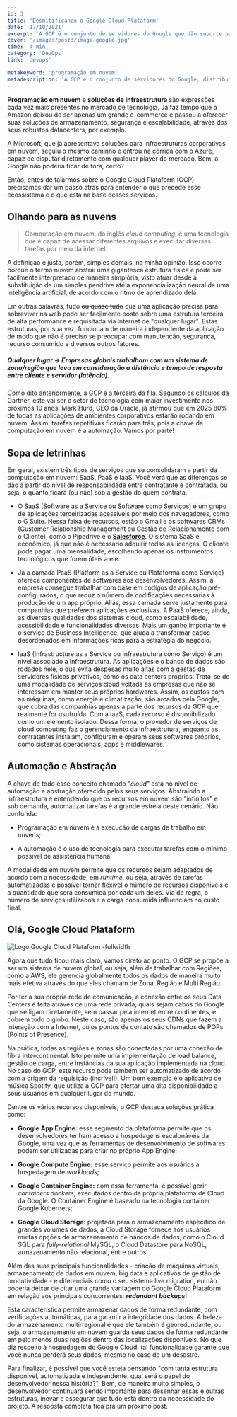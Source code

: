 ```yaml
---
id: 3
title: 'Desmitificando o Google Cloud Plataform'
date: '17/10/2021'
excerpt: 'A GCP é o conjunto de servidores do Google que dão suporte para desenvolvedores nos seus projetos.'
cover: '/images/post3/image-google.jpg'
time: '4 min'
category: 'DevOps'
link: 'devops'

metakeyword: 'programação em nuvem'
metadescription: 'A GCP é o conjunto de servidores do Google, distribuídos no mundo todo e que dão suporte para desenvolvedores nos seus projetos em nuvem.'
---
```


**Programação em nuvem** e **soluções de infraestrutura** são expressões cada vez mais presentes no mercado de tecnologia. Já faz tempo que a Amazon deixou de ser apenas um grande e-commerce e passou a oferecer suas soluções de armazenamento, segurança e escalabilidade, através dos seus robustos datacenters, por exemplo.

A Microsoft, que já apresentava soluções para infraestruturas corporativas em nuvem, seguiu o mesmo caminho e entrou na corrida com o Azure, capaz de disputar diretamente com qualquer player do mercado. Bem, a Google não poderia ficar de fora, certo?

Então, entes de falarmos sobre o Google Cloud Plataform (GCP), precisamos dar um passo atrás para entender o que precede esse ecossistema e o que está na base desses serviços.

## Olhando para as nuvens

> Computação em nuvem, do inglês _cloud computing_, é uma tecnologia que é capaz de acessar diferentes arquivos e executar diversas tarefas por meio da internet.

A definição é justa, porém, simples demais, na minha opinião. Isso ocorre porque o termo nuvem abstrai uma gigantesca estrutura física e pode ser facilmente interpretado de maneira simplória, visto atuar desde à substituição de um simples pendrive até à exponencialização neural de uma inteligência artificial, de acordo com o ritmo de aprendizado dela.

Em outras palavras, tudo <del>ou quase tudo</del> que uma aplicação precisa para sobreviver na web pode ser facilmente posto sobre uma estrutura terceira de alta performance e requisitada via internet de "qualquer lugar". Estas estruturas, por sua vez, funcionam de maneira independente da aplicação de modo que não é preciso se preocupar com manutenção, segurança, recurso consumido e diversos outros fatores.

##### _Qualquer lugar_ → Empresas globais trabalham com um sistema de zona/região que leva em consideração a distância e tempo de resposta entre cliente e servidor (latência).

Como dito anteriormente, a GCP é a terceira da fila. Segundo os cálculos da Gartner, este vai ser o setor de tecnologia com maior investimento nos próximos 10 anos. Mark Hurd, CEO da Oracle, já afirmou que em 2025 80% de todas as aplicações de ambientes corporativos estarão rodando em nuvem. Assim, tarefas repetitivas ficarão para trás, pois a chave da computação em nuvem é a automação. Vamos por parte!

## Sopa de letrinhas

Em geral, existem três tipos de serviços que se consolidaram a partir da computação em nuvem: SaaS, PaaS e IaaS. Você verá que as diferenças se dão a partir do nível de responsabilidade entre contratante e contratada, ou seja, o quanto ficará (ou não) sob a gestão do quem contrata.

- O SaaS (Software as a Service ou Software como Serviços) é um grupo de aplicações terceirizadas acessíveis por meio dos navegadores, como o G Suite. Nessa faixa de recursos, estão o Gmail e os softwares CRMs (Customer Relationship Management ou Gestão de Relacionamento com o Cliente), como o Pipedrive e o **[Salesforce](https://multiedro.com.br/salesCloud.html)**. O sistema SaaS é econômico, já que não é necessário adquirir todas as licenças. O cliente pode pagar uma mensalidade, escolhendo apenas os instrumentos tecnológicos que forem úteis a ele.

- Já a camada PaaS (Platform as a Service ou Plataforma como Serviço) oferece componentes de softwares aos desenvolvedores. Assim, a empresa consegue trabalhar com base em códigos de aplicação pré-configurados, o que reduz o número de codificações necessárias à produção de um app próprio. Aliás, essa camada serve justamente para companhias que preferem aplicações exclusivas. A PaaS oferece, ainda, as diversas qualidades dos sistemas cloud, como escalabilidade, acessibilidade e funcionalidades diversas. Mais um ganho importante é o serviço de Business Intelligence, que ajuda a transformar dados desordenados em informações ricas para a estratégia do negócio.

- IaaS (Infrastructure as a Service ou Infraestrutura como Serviço) é um nível associado à infraestrutura. As aplicações e o banco de dados são rodados nele, o que evita despesas muito altas com a gestão de servidores físicos privativos, como os data centers próprios. Trata-se de uma modalidade de serviços cloud voltada às empresas que não se interessam em manter seus próprios hardwares. Assim, os custos com as máquinas, como energia e climatização, são arcados pela Google, que cobra das companhias apenas a parte dos recursos da GCP que realmente for usufruída. Com a IaaS, cada recurso é disponibilizado como um elemento isolado. Dessa forma, o provedor de serviços de cloud computing faz o gerenciamento da infraestrutura, enquanto as contratantes instalam, configuram e operam seus softwares próprios, como sistemas operacionais, apps e middlewares.

## Automação e Abstração

A chave de todo esse conceito chamado _"cloud"_ está no nível de automação e abstração oferecido pelos seus serviços. Abstraindo a infraestrutura e entendendo que os recursos em nuvem são "infinitos" e sob demanda, automatizar tarefas é a grande estrela deste cenário. Não confunda:

- Programação em nuvem é a execução de cargas de trabalho em nuvens;

- A automação é o uso de tecnologia para executar tarefas com o mínimo possível de assistência humana.

A modalidade em nuvem permite que os recursos sejam adaptados de acordo com a necessidade, em _runtime_, ou seja, através de tarefas automatizadas é possível tornar flexível o número de recursos disponíveis e a quantidade que será consumida por cada um deles. Via de regra, o número de serviços utilizados e a carga consumida influenciam no custo final.

## Olá, Google Cloud Plataform

![Logo Google Cloud Plataform -fullwidth](images/post3/example-logo-gcp.jpg)

Agora que tudo ficou mais claro, vamos direto ao ponto. O GCP se propõe a ser um sistema de nuvem global, ou seja, além de trabalhar com Regiões, como a AWS, ele gerencia globalmente todos os dados de maneira muito mais efetiva através do que eles chamam de Zona, Região e Multi Região.

Por ter a sua própria rede de comunicação, a conexão entre os seus Data Centers é feita através de uma rede privada, quais sejam cabos do Google que se ligam diretamente, sem passar pela internet entre continentes, e cobrem todo o globo. Neste caso, são apenas os seus CDNs que fazem a interação com a Internet, cujos pontos de contato são chamados de POPs (Points of Presence).

Na prática, todas as regiões e zonas são conectadas por uma conexão de fibra intercontinental. Isto permite uma implementação de load balance, gestão de carga, entre instâncias da sua aplicação implementada na cloud. No caso do GCP, este recurso pode também ser automatizado de acordo com a origem da requisição (incrível!). Um bom exemplo é o aplicativo de música Spotify, que utiliza a GCP para ofertar uma alta disponibilidade a seus usuários em qualquer lugar do mundo.

Dentre os vários recursos disponíveis, o GCP destaca soluções prática como:

- **Google App Engine:** esse segmento da plataforma permite que os desenvolvedores tenham acesso a hospedagens escalonáveis da Google, uma vez que as ferramentas de desenvolvimento de softwares podem ser utilizadas para criar no próprio App Engine;

- **Google Compute Engine:** esse serviço permite aos usuários a hospedagem de _workloads_;

- **Google Container Engine:** com essa ferramenta, é possível gerir _containers dockers_, executados dentro da própria plataforma de Cloud da Google. O Container Engine é baseado na tecnologia container Google Kubernets;

- **Google Cloud Storage:** projetada para o armazenamento específico de grandes volumes de dados, a Cloud Storage fornece aos usuários muitas opções de armazenamento de bancos de dados, como o Cloud SQL para _fully-relational_ MySQL, o Cloud Datastore para NoSQL, armazenamento não relacional, entre outros.

Além das suas principais funcionalidades - criação de máquinas virtuais, armazenamento de dados em nuvem, big data e aplicativos de gestão de produtividade - e diferenciais como o seu sistema live migration, eu não poderia deixar de citar uma grande vantagem do Google Cloud Plataform em relação aos principais concorrentes: _**redundant backups**_!

Esta característica permite armazenar dados de forma redundante, com verificações automáticas, para garantir a integridade dos dados. A beleza do armazenamento multirregional é que ele também é georedundante, ou seja, o armazenamento em nuvem guarda seus dados de forma redundante em pelo menos duas regiões dentro das localizações disponíveis. No que diz respeito à hospedagem do Google Cloud, tal funcionalidade garante que você nunca perderá seus dados, mesmo no caso de um desastre.

Para finalizar, é possível que você esteja pensando "com tanta estrutura disponível, automatizada e independente, qual será o papel do desenvolvedor nessa história?". Bem, de maneira muito simples, o desenvolvedor continuará sendo importante para desenhar essas e outras estruturas, inovar e assegurar que tudo está dentro da necessidade do projeto. A resposta completa fica pra um próximo post.
